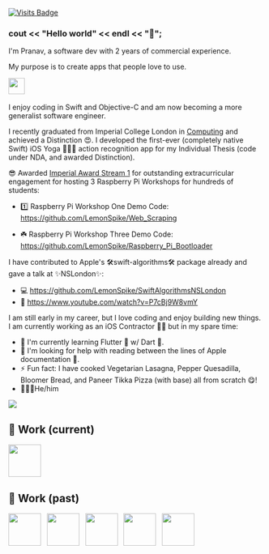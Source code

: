 [![Visits Badge](https://badges.pufler.dev/visits/LemonSpike/LemonSpike?color=black&logo=github)](https://badges.pufler.dev)

### cout << "Hello world" << endl << "👋";

I'm Pranav, a software dev with 2 years of commercial experience.

My purpose is to create apps that people love to use.

<a href="https://www.linkedin.com/in/pranavkasetti/"><img src="https://img.icons8.com/ios-filled/64/555555/linkedin.svg" width="32"/></a>
&nbsp;

I enjoy coding in Swift and Objective-C and am now becoming a more generalist software engineer.

I recently graduated from Imperial College London in [Computing](http://www.imperial.ac.uk/computing/prospective-students/courses/pg/msc-computing/) and achieved a Distinction 😍. I developed the first-ever (completely native Swift) iOS Yoga 🧘🏾‍♂️ action recognition app for my Individual Thesis (code under NDA, and awarded Distinction). 

😎 Awarded [Imperial Award Stream 1](https://www.imperialcollegeunion.org/your-development/imperial-award) for outstanding extracurricular engagement for hosting 3 Raspberry Pi Workshops for hundreds of students:

- 1️⃣ Raspberry Pi Workshop One Demo Code: https://github.com/LemonSpike/Web_Scraping

- ☘️ Raspberry Pi Workshop Three Demo Code: https://github.com/LemonSpike/Raspberry_Pi_Bootloader

I have contributed to Apple's 🛠swift-algorithms🛠 package already and gave a talk at ✨NSLondon✨:

- 💻 https://github.com/LemonSpike/SwiftAlgorithmsNSLondon
- 🎥 https://www.youtube.com/watch?v=P7cBj9W8vmY

I am still early in my career, but I love coding and enjoy building new things. I am currently working as an iOS Contractor 👷🏾 but in my spare time:

- 🌱 I'm currently learning Flutter 🐥 w/ Dart 🎯.
- 🤔 I'm looking for help with reading between the lines of Apple documentation 🤔.
- ⚡ Fun fact: I have cooked Vegetarian Lasagna, Pepper Quesadilla, Bloomer Bread, and Paneer Tikka Pizza (with base) all from scratch 😋!
- 🚶🏾‍♂️He/him

<img src="https://github-readme-streak-stats.herokuapp.com/?user=LemonSpike&theme=default&hide_border=true&fire=e25822&currStreakLabel=e25822&dates=aaa&background=fff" />

## 🌳 Work (current)
<a href="https://apps.apple.com/us/app/hear-me-now/id1079397776"><img src="https://is2-ssl.mzstatic.com/image/thumb/Purple124/v4/de/d8/95/ded895b4-3ca3-4b90-31fe-9e48c67aa260/AppIcon-1x_U007emarketing-0-10-0-0-85-220.png/128x0w.png" width="64" height="64"></a>

## 🌲 Work (past)

<a href="https://apps.apple.com/gb/app/met-office-weather-forecast/id1068146838"><img src="https://is3-ssl.mzstatic.com/image/thumb/Purple124/v4/75/53/e1/7553e18c-2244-bb1c-f80f-a8d2d3f428ba/AppIcon-0-0-1x_U007emarketing-0-0-0-6-0-0-sRGB-0-0-0-GLES2_U002c0-512MB-85-220-0-0.png/128x0w.png" width="64" height="64"></a>
&nbsp;
<a href="https://apps.apple.com/gb/app/tesco-pay-for-simple-checkout/id917685544"><img src="https://is2-ssl.mzstatic.com/image/thumb/Purple124/v4/6f/4b/ca/6f4bcaa0-3ea5-2ca4-73e8-f01d732d7c4a/AppIcon-0-0-1x_U007emarketing-0-0-0-7-0-0-sRGB-0-0-0-GLES2_U002c0-512MB-85-220-0-0.png/128x0w.png" width="64" height="64"></a>
&nbsp;
<a href="https://apps.apple.com/gb/app/racing-post-horse-racing/id339003373"><img src="https://is3-ssl.mzstatic.com/image/thumb/Purple124/v4/ea/ed/70/eaed7087-63f9-6a47-37f6-b7ab4fe1098f/AppIcon-1x_U007emarketing-0-5-0-0-85-220.png/128x0w.png" width="64" height="64"></a>
&nbsp;
<a href="https://apps.apple.com/us/app/reelshot-video-editor/id1449364632"><img src="https://is5-ssl.mzstatic.com/image/thumb/Purple114/v4/87/72/cf/8772cffa-3434-9f13-5a1d-92985894c00d/AppIcon-0-0-1x_U007emarketing-0-0-0-7-0-0-sRGB-0-0-0-GLES2_U002c0-512MB-85-220-0-0.png/128x0w.png" width="64" height="64"></a>
&nbsp;
<a href="https://apps.apple.com/gb/app/nutmeg-saving-investment/id1127250193"><img src="https://is3-ssl.mzstatic.com/image/thumb/Purple114/v4/cd/ec/f8/cdecf8d0-7a34-194a-7271-d499a042a5e5/AppIcon-0-1x_U007emarketing-0-7-0-85-220.png/128x0w.png" width="64" height="64"></a>
&nbsp;
